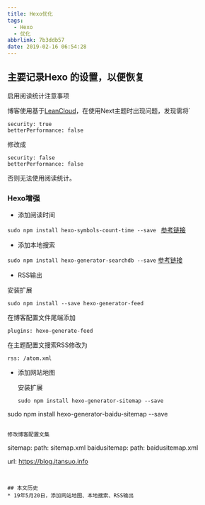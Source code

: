 ```yaml
---
title: Hexo优化
tags:
  - Hexo
  - 优化
abbrlink: 7b3ddb57
date: 2019-02-16 06:54:28
---
```


## 主要记录Hexo 的设置，以便恢复

启用阅读统计注意事项

博客使用基于[LeanCloud](https://us.leancloud.cn)，在使用Next主题时出现问题，发现需将`  

```  
security: true 
betterPerformance: false
```
修改成

```  
security: false
betterPerformance: false
```
否则无法使用阅读统计。
### Hexo增强

* 添加阅读时间

``sudo npm install hexo-symbols-count-time --save
``
[参考链接](https://github.com/theme-next/hexo-symbols-count-time)
* 添加本地搜索

``sudo npm install hexo-generator-searchdb --save``
[参考链接](https://github.com/theme-next/hexo-generator-searchdb)

* RSS输出

安装扩展

```
sudo npm install --save hexo-generator-feed
```

在博客配置文件尾端添加

```
plugins: hexo-generate-feed
```

在主题配置文搜索RSS修改为

```
rss: /atom.xml
```




* 添加网站地图

  安装扩展
  
  ``` 
  sudo npm install hexo-generator-sitemap --save
sudo npm install hexo-generator-baidu-sitemap --save 
  ```
  
  修改博客配置文集
  
  ``` 
  sitemap: 
    path: sitemap.xml
  baidusitemap:
    path: baidusitemap.xml
  
  url: https://blog.itansuo.info
  ```
  

## 本文历史
* 19年5月20日，添加网站地图、本地搜索、RSS输出